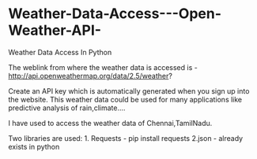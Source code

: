 # Weather-Data-Access---Open-Weather-API-
Weather Data Access In Python


The weblink from where the weather data is accessed is - http://api.openweathermap.org/data/2.5/weather?

Create an API key which is automatically generated when you sign up into the website.
This weather data could be used for many applications like predictive analysis of rain,climate....

I have used to access the weather data of Chennai,TamilNadu.


Two libraries are used: 1. Requests - pip install requests
                        2.json - already exists in python 
